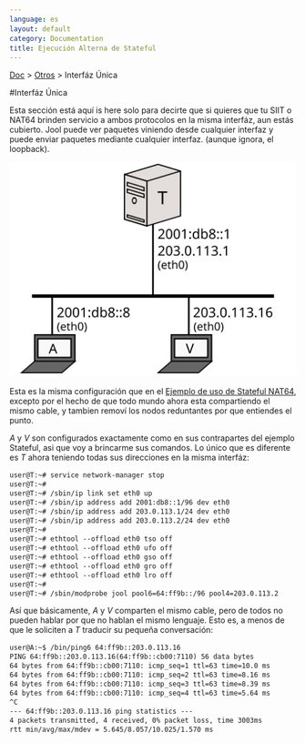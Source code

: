```yaml
---
language: es
layout: default
category: Documentation
title: Ejecución Alterna de Stateful
---
```


[Doc](documentation.html) > [Otros](documentation.html#otros) > Interfáz Única

#Interfáz Única

Esta sección está aquí is here solo para decirte que si quieres que tu SIIT o NAT64 brinden servicio a ambos protocolos en la misma interfáz, aun estás cubierto. Jool puede ver paquetes viniendo desde cualquier interfaz y puede enviar paquetes mediante cualquier interfaz. (aunque ignora, el loopback).

![Fig.1 - Single interface NAT64](../images/network/alternate.svg)

Esta es la misma configuración que en el [Ejemplo de uso de Stateful NAT64](run-nat64.html), excepto por el hecho de que todo mundo ahora esta compartiendo el mismo cable, y tambien removí los nodos reduntantes por que entiendes el punto.

_A_ y  _V_ son configurados exactamente como en sus contrapartes del ejemplo Stateful, asi que voy a brincarme sus comandos. Lo único que es diferente es _T_ ahora teniendo todas sus direcciones en la misma interfáz:

	user@T:~# service network-manager stop
	user@T:~# 
	user@T:~# /sbin/ip link set eth0 up
	user@T:~# /sbin/ip address add 2001:db8::1/96 dev eth0
	user@T:~# /sbin/ip address add 203.0.113.1/24 dev eth0
	user@T:~# /sbin/ip address add 203.0.113.2/24 dev eth0
	user@T:~# 
	user@T:~# ethtool --offload eth0 tso off
	user@T:~# ethtool --offload eth0 ufo off
	user@T:~# ethtool --offload eth0 gso off
	user@T:~# ethtool --offload eth0 gro off
	user@T:~# ethtool --offload eth0 lro off
	user@T:~# 
	user@T:~# /sbin/modprobe jool pool6=64:ff9b::/96 pool4=203.0.113.2



Así que básicamente, _A_ y _V_ comparten el mismo cable, pero de todos no pueden hablar por que no hablan el mismo lenguaje. Esto es, a menos de que le soliciten a _T_ traducir su pequeña conversación:

	user@A:~$ /bin/ping6 64:ff9b::203.0.113.16
	PING 64:ff9b::203.0.113.16(64:ff9b::cb00:7110) 56 data bytes
	64 bytes from 64:ff9b::cb00:7110: icmp_seq=1 ttl=63 time=10.0 ms
	64 bytes from 64:ff9b::cb00:7110: icmp_seq=2 ttl=63 time=8.16 ms
	64 bytes from 64:ff9b::cb00:7110: icmp_seq=3 ttl=63 time=8.39 ms
	64 bytes from 64:ff9b::cb00:7110: icmp_seq=4 ttl=63 time=5.64 ms
	^C
	--- 64:ff9b::203.0.113.16 ping statistics ---
	4 packets transmitted, 4 received, 0% packet loss, time 3003ms
	rtt min/avg/max/mdev = 5.645/8.057/10.025/1.570 ms
